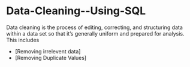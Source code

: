 # Data-Cleaning--Using-SQL

  Data cleaning is the process of editing, correcting, and structuring data within a data set so that it’s generally uniform and prepared for analysis.
  This includes
  - [Removing irrelevent data]
  - [Removing Duplicate Values]
